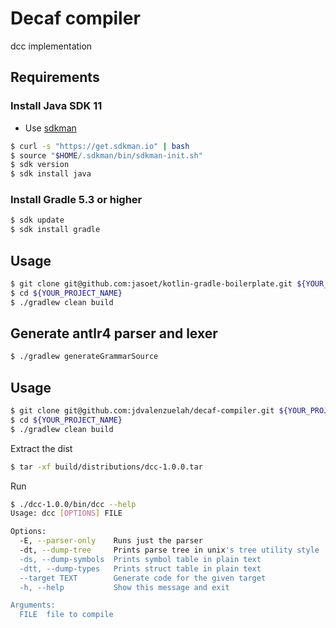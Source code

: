 # Decaf compiler

dcc implementation

## Requirements
### Install Java SDK 11
- Use [sdkman](http://sdkman.io/)
```sh
$ curl -s "https://get.sdkman.io" | bash
$ source "$HOME/.sdkman/bin/sdkman-init.sh"
$ sdk version
$ sdk install java
```

### Install Gradle 5.3 or higher
```sh
$ sdk update
$ sdk install gradle
```

## Usage
```sh
$ git clone git@github.com:jasoet/kotlin-gradle-boilerplate.git ${YOUR_PROJECT_NAME}
$ cd ${YOUR_PROJECT_NAME}
$ ./gradlew clean build
```

## Generate antlr4 parser and lexer
```sh
$ ./gradlew generateGrammarSource
```


## Usage
```sh
$ git clone git@github.com:jdvalenzuelah/decaf-compiler.git ${YOUR_PROJECT_NAME}
$ cd ${YOUR_PROJECT_NAME}
$ ./gradlew clean build
```

Extract the dist
```sh
$ tar -xf build/distributions/dcc-1.0.0.tar 
```

Run
```sh
$ ./dcc-1.0.0/bin/dcc --help
Usage: dcc [OPTIONS] FILE

Options:
  -E, --parser-only    Runs just the parser
  -dt, --dump-tree     Prints parse tree in unix's tree utility style
  -ds, --dump-symbols  Prints symbol table in plain text
  -dtt, --dump-types   Prints struct table in plain text
  --target TEXT        Generate code for the given target
  -h, --help           Show this message and exit

Arguments:
  FILE  file to compile
```